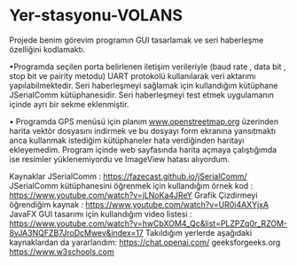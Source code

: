 # Yer-stasyonu-VOLANS

Projede benim görevim programın GUI tasarlamak ve seri haberleşme özelliğini kodlamaktı.

 
•Programda seçilen porta belirlenen iletişim verileriyle (baud rate , data bit , stop bit ve pairity metodu) UART protokolü kullanılarak veri aktarımı yapılabilmektedir. Seri haberleşmeyi sağlamak için kullandığım kütüphane JSerialComm kütüphanesidir. Seri haberleşmeyi test etmek uygulamanın içinde ayrı bir sekme eklenmiştir.

• Programda GPS menüsü için planım www.openstreetmap.org üzerinden harita vektör dosyasını indirmek ve bu dosyayı form ekranına yansıtmaktı anca kullanmak istediğim kütüphaneler hata verdiğinden haritayı ekleyemedim. Program içinde web sayfasında harita açmaya çalıştığımda ise resimler yüklenemiyordu ve ImageView hatası alıyordum.

Kaynaklar 
JSerialComm : https://fazecast.github.io/jSerialComm/
JSerialComm kütüphanesini öğrenmek için kullandığım örnek kod :    https://www.youtube.com/watch?v=jLNoKa4JReY
Grafik Çizdirmeyi öğrendiğim kaynak : https://www.youtube.com/watch?v=UR0i4AXYjxA
JavaFX GUI tasarımı için kullandığım video listesi : https://www.youtube.com/watch?v=hwCbXOM4_Qc&list=PLZPZq0r_RZOM-8vJA3NQFZB7JroDcMwev&index=17
Takıldığım yerlerde aşağıdaki kaynaklardan da yararlandım:
https://chat.openai.com/
geeksforgeeks.org
https://www.w3schools.com

